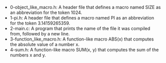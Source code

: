 * 0-object_like_macro.h: A header file that defines a macro named SIZE as an abbreviation for the token 1024.
* 1-pi.h: A header file that defines a macro named PI as an abbreviation for the token 3.14159265359.
* 2-main.c: A program that prints the name of the file it was compiled from, followed by a new line.
* 3-function_like_macro.h: A function-like macro ABS(x) that computes the absolute value of a number x.
* 4-sum.h: A function-like macro SUM(x, y) that computes the sum of the numbers x and y.
